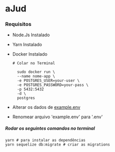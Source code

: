 # aJud

### Requisitos

- Node.Js Instalado
- Yarn Instalado
- Docker Instalado

  ```
  # Colar no Terminal

    sudo docker run \
    --name nome-app \
    -e POSTGRES_USER=your-user \
    -e POSTGRES_PASSWORD=your-pass \
    -p 5432:5432
    -d \
    postgres
  ```

- Alterar os dados de <a href="#">example.env</a>
- Renomear arquivo 'example.env' para '.env'

<h5>Rodar os seguintes comandos no terminal</h5>

```
yarn # para instalar as dependências
yarn sequelize db:migrate # criar as migrations
```
